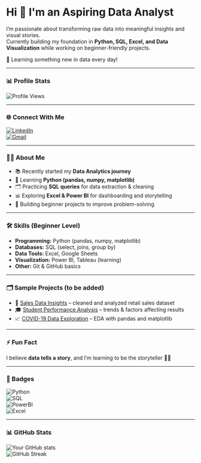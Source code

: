 # Hi 👋 I'm an Aspiring Data Analyst  

I’m passionate about transforming raw data into meaningful insights and visual stories.  
Currently building my foundation in **Python, SQL, Excel, and Data Visualization** while working on beginner-friendly projects.  

🌱 Learning something new in data every day!  

---

### 📊 Profile Stats  
![Profile Views](https://komarev.com/ghpvc/?username=<your-username>&color=blue)

---

### 🌐 Connect With Me  
[![LinkedIn](https://img.shields.io/badge/LinkedIn-blue?style=for-the-badge&logo=linkedin)](<your-linkedin-link>)  
[![Gmail](https://img.shields.io/badge/Email-red?style=for-the-badge&logo=gmail&logoColor=white)](mailto:<your-email>)  

---

### 👨‍💻 About Me  
- 📚 Recently started my **Data Analytics journey**  
- 🐍 Learning **Python (pandas, numpy, matplotlib)**  
- 🗂️ Practicing **SQL queries** for data extraction & cleaning  
- 📊 Exploring **Excel & Power BI** for dashboarding and storytelling  
- 🚀 Building beginner projects to improve problem-solving  

---

### 🛠️ Skills (Beginner Level)
- **Programming:** Python (pandas, numpy, matplotlib)  
- **Databases:** SQL (select, joins, group by)  
- **Data Tools:** Excel, Google Sheets  
- **Visualization:** Power BI, Tableau (learning)  
- **Other:** Git & GitHub basics  

---

### 🗂️ Sample Projects (to be added)
- 🛒 [Sales Data Insights](#) – cleaned and analyzed retail sales dataset  
- 🎓 [Student Performance Analysis](#) – trends & factors affecting results  
- 📈 [COVID-19 Data Exploration](#) – EDA with pandas and matplotlib  

---

### ⚡ Fun Fact  
I believe **data tells a story**, and I’m learning to be the storyteller 📖✨  

---

### 🚀 Badges  
![Python](https://img.shields.io/badge/Python-beginner-informational?style=flat&logo=python&logoColor=white&color=3776AB)  
![SQL](https://img.shields.io/badge/SQL-learning-blue)  
![PowerBI](https://img.shields.io/badge/Power%20BI-exploring-yellow)  
![Excel](https://img.shields.io/badge/Excel-data--cleaning-success)  

---

### 📊 GitHub Stats  
![Your GitHub stats](https://github-readme-stats.vercel.app/api?username=<your-username>&show_icons=true&theme=tokyonight)  
![GitHub Streak](https://github-readme-streak-stats.herokuapp.com/?user=<your-username>&theme=tokyonight)  

